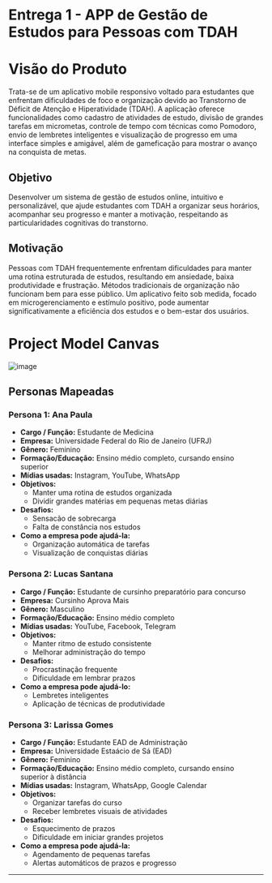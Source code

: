 # Entrega 1 - APP de Gestão de Estudos para Pessoas com TDAH

#  Visão do Produto

Trata-se de um aplicativo mobile responsivo voltado para estudantes que enfrentam dificuldades de foco e organização devido ao Transtorno de Déficit de Atenção e Hiperatividade (TDAH). A aplicação oferece funcionalidades como cadastro de atividades de estudo, divisão de grandes tarefas em micrometas, controle de tempo com técnicas como Pomodoro, envio de lembretes inteligentes e visualização de progresso em uma interface simples e amigável, além de gameficação para mostrar o avanço na conquista de metas.

## Objetivo

Desenvolver um sistema de gestão de estudos online, intuitivo e personalizável, que ajude estudantes com TDAH a organizar seus horários, acompanhar seu progresso e manter a motivação, respeitando as particularidades cognitivas do transtorno.

## Motivação

Pessoas com TDAH frequentemente enfrentam dificuldades para manter uma rotina estruturada de estudos, resultando em ansiedade, baixa produtividade e frustração. Métodos tradicionais de organização não funcionam bem para esse público. Um aplicativo feito sob medida, focado em microgerenciamento e estímulo positivo, pode aumentar significativamente a eficiência dos estudos e o bem-estar dos usuários.

# Project Model Canvas

![image](https://github.com/user-attachments/assets/72b00c30-1b6b-40bd-8c0c-35348af5fd0c)


## Personas Mapeadas

### Persona 1: Ana Paula

- **Cargo / Função:** Estudante de Medicina
- **Empresa:** Universidade Federal do Rio de Janeiro (UFRJ)
- **Gênero:** Feminino
- **Formação/Educação:** Ensino médio completo, cursando ensino superior
- **Mídias usadas:** Instagram, YouTube, WhatsApp
- **Objetivos:**
  - Manter uma rotina de estudos organizada
  - Dividir grandes matérias em pequenas metas diárias
- **Desafios:**
  - Sensacão de sobrecarga
  - Falta de constância nos estudos
- **Como a empresa pode ajudá-la:**
  - Organização automática de tarefas
  - Visualização de conquistas diárias

### Persona 2: Lucas Santana

- **Cargo / Função:** Estudante de cursinho preparatório para concurso
- **Empresa:** Cursinho Aprova Mais
- **Gênero:** Masculino
- **Formação/Educação:** Ensino médio completo
- **Mídias usadas:** YouTube, Facebook, Telegram
- **Objetivos:**
  - Manter ritmo de estudo consistente
  - Melhorar administração do tempo
- **Desafios:**
  - Procrastinação frequente
  - Dificuldade em lembrar prazos
- **Como a empresa pode ajudá-lo:**
  - Lembretes inteligentes
  - Aplicação de técnicas de produtividade

### Persona 3: Larissa Gomes

- **Cargo / Função:** Estudante EAD de Administração
- **Empresa:** Universidade Estaácio de Sá (EAD)
- **Gênero:** Feminino
- **Formação/Educação:** Ensino médio completo, cursando ensino superior à distância
- **Mídias usadas:** Instagram, WhatsApp, Google Calendar
- **Objetivos:**
  - Organizar tarefas do curso
  - Receber lembretes visuais de atividades
- **Desafios:**
  - Esquecimento de prazos
  - Dificuldade em iniciar grandes projetos
- **Como a empresa pode ajudá-la:**
  - Agendamento de pequenas tarefas
  - Alertas automáticos de prazos e progresso

---
